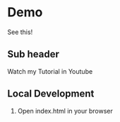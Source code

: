 # Demo

See this!

## Sub header

Watch my Tutorial in Youtube

## Local Development

1. Open index.html in your browser
